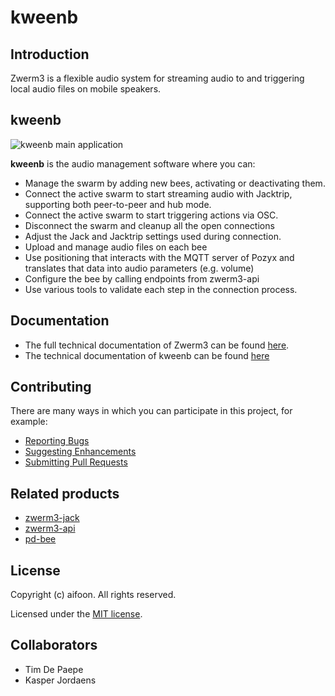 # kweenb

## Introduction

Zwerm3 is a flexible audio system for streaming audio to and triggering local audio files on mobile speakers.

## kweenb

![kweenb main application](https://zwerm3-docs.onrender.com/img/hero-image.png)

**kweenb** is the audio management software where you can:

- Manage the swarm by adding new bees, activating or deactivating them.
- Connect the active swarm to start streaming audio with Jacktrip, supporting both peer-to-peer and hub mode.
- Connect the active swarm to start triggering actions via OSC.
- Disconnect the swarm and cleanup all the open connections
- Adjust the Jack and Jacktrip settings used during connection.
- Upload and manage audio files on each bee
- Use positioning that interacts with the MQTT server of Pozyx and translates that data into audio parameters (e.g. volume)
- Configure the bee by calling endpoints from zwerm3-api
- Use various tools to validate each step in the connection process.

## Documentation

- The full technical documentation of Zwerm3 can be found [here](https://zwerm3-docs.onrender.com).
- The technical documentation of kweenb can be found [here](https://zwerm3-docs.onrender.com/docs/for-developers/kweenb/introduction)

## Contributing

There are many ways in which you can participate in this project, for example:

- [Reporting Bugs](CONTRIBUTING.md#1-reporting-bugs)
- [Suggesting Enhancements](CONTRIBUTING.md#2-suggesting-enhancements)
- [Submitting Pull Requests](CONTRIBUTING.md#3-submitting-pull-requests)


## Related products

- [zwerm3-jack]()
- [zwerm3-api]()
- [pd-bee]()

## License

Copyright (c) aifoon. All rights reserved.

Licensed under the [MIT license](LICENSE).


## Collaborators

- Tim De Paepe
- Kasper Jordaens
